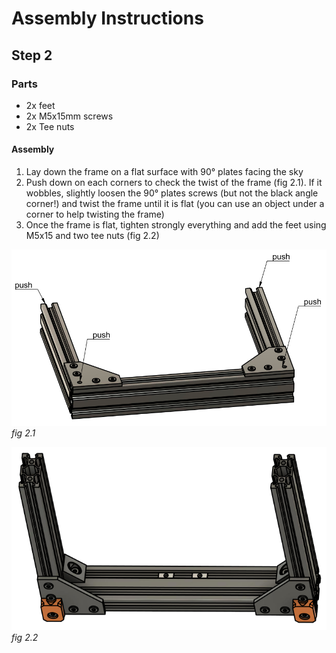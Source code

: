 # Assembly Instructions

## Step 2

### Parts

* 2x feet
* 2x M5x15mm screws
* 2x Tee nuts

#### Assembly

1. Lay down the frame on a flat surface with 90° plates facing the sky
1. Push down on each corners to check the twist of the frame (fig 2.1). If it wobbles, slightly loosen the 90° plates screws (but not the black angle corner!) and twist the frame until it is flat (you can use an object under a corner to help twisting the frame)
1. Once the frame is flat, tighten strongly everything and add the feet using M5x15 and two tee nuts (fig 2.2)

![](img/fig2.1.png)\
*fig 2.1*

![](img/fig2.2.png)\
*fig 2.2*